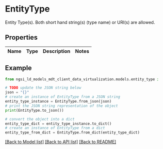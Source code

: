 # EntityType

Entity Type(s). Both short hand string(s) (type name) or URI(s) are allowed. 

## Properties

Name | Type | Description | Notes
------------ | ------------- | ------------- | -------------

## Example

```python
from ngsi_ld_models_mdt_client_data_virtualization.models.entity_type import EntityType

# TODO update the JSON string below
json = "{}"
# create an instance of EntityType from a JSON string
entity_type_instance = EntityType.from_json(json)
# print the JSON string representation of the object
print(EntityType.to_json())

# convert the object into a dict
entity_type_dict = entity_type_instance.to_dict()
# create an instance of EntityType from a dict
entity_type_from_dict = EntityType.from_dict(entity_type_dict)
```
[[Back to Model list]](../README.md#documentation-for-models) [[Back to API list]](../README.md#documentation-for-api-endpoints) [[Back to README]](../README.md)


